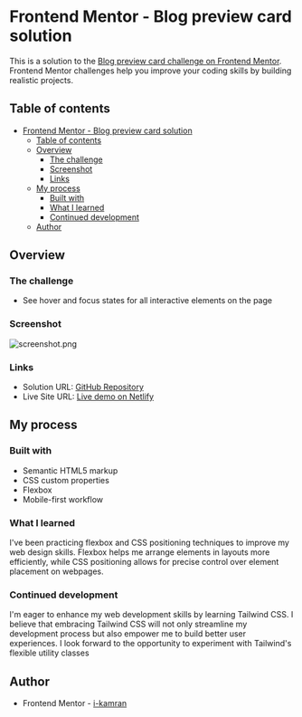 # Frontend Mentor - Blog preview card solution

This is a solution to the [Blog preview card challenge on Frontend Mentor](https://www.frontendmentor.io/challenges/blog-preview-card-ckPaj01IcS). Frontend Mentor challenges help you improve your coding skills by building realistic projects.

## Table of contents

- [Frontend Mentor - Blog preview card solution](#frontend-mentor---blog-preview-card-solution)
  - [Table of contents](#table-of-contents)
  - [Overview](#overview)
    - [The challenge](#the-challenge)
    - [Screenshot](#screenshot)
    - [Links](#links)
  - [My process](#my-process)
    - [Built with](#built-with)
    - [What I learned](#what-i-learned)
    - [Continued development](#continued-development)
  - [Author](#author)

## Overview

### The challenge

- See hover and focus states for all interactive elements on the page

### Screenshot

![screenshot.png](../screenshot.png)

### Links

- Solution URL: [GitHub Repository](https://github.com/i-kamran/frontendmentor-challenges/tree/main/blog-preview)
- Live Site URL: [Live demo on Netlify](https://i-kamran-blog-preview.netlify.app/)

## My process

### Built with

- Semantic HTML5 markup
- CSS custom properties
- Flexbox
- Mobile-first workflow

### What I learned

I've been practicing flexbox and CSS positioning techniques to improve my web
design skills. Flexbox helps me arrange elements in layouts more efficiently,
while CSS positioning allows for precise control over element placement on webpages.

### Continued development

I'm eager to enhance my web development skills by learning Tailwind CSS.
I believe that embracing Tailwind CSS will not only streamline my development
process but also empower me to build better user experiences. I look forward to the opportunity to experiment with Tailwind's flexible utility classes

## Author

- Frontend Mentor - [i-kamran](https://www.frontendmentor.io/profile/i-kamran)
